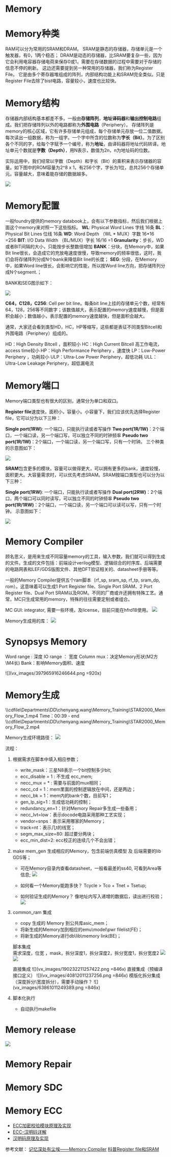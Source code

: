 # Memory

# Memory种类

RAM可以分为常用的SRAM和DRAM。
SRAM是静态的存储器，存储单元是一个触发器，有0，1两个稳态；
DRAM是动态的存储器，比SRAM要复杂一些，因为它会利用电容器存储电荷来保存0或1，需要在存储数据的过程中需要对于存储的信息不停的刷新。
 这边还需要提到另一种常用的存储器，我们称为Register File。 它是由多个寄存器堆组成的阵列，内部结构功能上和SRAM完全类似。只是Register File去除了bist电路，容量较小，速度也比较快。

# Memory结构

存储器内部结构基本都差不多。一般由**存储阵列**，**地址译码器**和**输出控制电路**组成。我们把存储阵列以外的电路都称为**外围电路**（Periphery）。
存储阵列是memory的核心区域，它有许多存储单元组成，每个存储单元存放一位二值数据。每次读出一组数据，称为一组字。一个字中所含的位数称为**字长（Bit）**。为了区别各个不同的字，给每个字赋予一个编号，称为**地址**，由译码器将地址代码转译。地址单元个数就是**字数（Depth）**，用N表示，数值为2n，n为地址码的位数。

实际运用中，我们经常以字数（Depth）和字长（Bit）的乘积来表示存储器的容量。如下图中的ROM容量为2^8 x 1，有256个字，字长为1位，总共256个存储单元。容量越大，意味着能存储的数据越多。

![](vx_images/566424513249387.png)

# Memory配置

一般foundry提供的memory databook上，会有以下参数指标，然后我们根据上面这个memory来对照一下这些指标。
**WL**: Physical Word Lines 字线  16条
**BL**：Physical Bit Lines  位线   16条
**WD**: Word Depth （WL * MUX）字数   16*16 =256
**BIT**: I/O Data Width （BL/MUX）字长   16/16 =1
**Granularity**：步长，WD或者BIT间隔的大小，只能按步长整数倍增加
**BANK**：分块，在Memory中，如果Bit line很长，会造成它的充放电速度很慢，导致memory的频率很低，这时，我们会将存储阵列分成N个bank来降低Bit line的长度；
**SEG**: 分段，在Memory中，如果Word line很长，会影响它的性能，所以按Word line方向，把存储阵列分成N个segment.；

 BANK和SEG图示如下：
 
![](vx_images/325195113237254.png)


**C64，C128，C256**: Cell per bit line。每条bit line上挂的存储单元个数，经常有64，128，256等不同数字；该数值越大，表示配置的memory速度越慢，但是面积会越小；数值越小，表示配置的memory速度越快，但是面积会越大。

通常，大家还会看到类型HD，HC，HP等缩写，这些都是表征不同类型Bitcell和外围电路（Periphery）组成的。 

HD：High Density Bitcell ，面积较小
HC：High Current Bitcell 高工作电流，access time较小
HP：High Performance Periphery  ，速度快
LP：Low-Power Periphery ，功耗较小
ULP：Ultra-Low Power Periphery，超低功耗
ULL：Ultra-Low Leakage Periphery，超低漏电流

# Memory端口

Memory端口类型也有很大的区别，通常分为单口和双口。

**Register file**速度快，面积小，容量小。小容量下，我们应该优先选择Register file，它可以分为以下三种：

**Single port(1RW)**: 一个端口，只能执行读或者写操作
**Two port(1R/1W)**：2个端口，一个端口读，另一个端口写，可以独立不同的时钟频率
**Pseudo two port(1R/1W)**：2个端口，一个端口读，另一个端口写，只有一个时钟。
三个种类的示意图如下：

![](vx_images/333315713257420.png)

**SRAM**包含更多的模块，容量可以做得更大，可以拥有更多的bank，速度较慢，面积更大。大容量需求时，可以优先考虑SRAM。SRAM按端口类型也可以分为以下三种：

**Single port(1RW)**: 一个端口，只能执行读或者写操作
**Dual port(2RW)**：2个端口，两个端口可以同时读写，可以独立不同的时钟频率
**Pseudo two port(1R/1RW)**：2个端口，一个端口读，另一个端口可以读可以写，只有一个时钟。
示意图如下：

![](vx_images/317175813250089.png)

# Memory Compiler

顾名思义，是用来生成不同容量memory的工具，输入参数，我们就可以得到生成的文件。生成的文件包括：前端设计verilog模型、逻辑综合的时序库、后端需要的电路网表和LEF/GDS版图文件、其他DFT验证相关的、datasheet手册等等。

一般的Memory Compiler提供五个ram脚本（rf_sp, sram_sp, rf_tp, sram_dp, rom）。这意味着可以生成1 Port Register file、Single Port SRAM、2 Port Register file、Dual Port SRAM以及ROM。不同的厂商或许还拥有特殊工艺。通常，MC只生成常用的memory，特殊的往往需要定制或者组合。

MC GUI: integrator, 需要一些环境，及license，目前只能在hfrd18使用。
![](vx_images/146920914257423.png)

Memory生成用的库：
![](vx_images/92861714250092.png)


# Synopsys Memory

Word range : 深度
IO range ： 宽度
Column mux：决定Memory形状(M2方\M4长)
Bank：影响Memory面积、速度

![](vx_images/397965916246644.png =920x)


# Memory生成

\\\cdfile\Departments\DD\chenyang.wang\Memory_Training\STAR2000_Memory_Flow_1.mp4
Time：00:39 - end
\\\cdfile\Departments\DD\chenyang.wang\Memory_Training\STAR2000_Memory_Flow_2.mp4

 Memory生成环境路径：
    ![](vx_images/130834910237257.png)

流程：

1. 根据需求在脚本中填入相应参数；
   

    * write_mask：三星N8表示一个bit控制多少bit;
    * ecc_disable = 1 : 不生成 ecc_mem;
    * necc_mux = * : 需要与前面的mux相同；
    * necc_cd = 1：mem里面的控制逻辑放在中间，还是两边；
    * necc_bk = 1：mem内的bank个数，目前写1；
    * gen_lp_sig=1：生成低功耗的控制；
    * redundancy_en=1：针对Memory Repair多生成一些备用；
    * necc_lvt=low：表示docode电路采用那种工艺实现；
    * vendor=snps：表示采用哪家的Memory；
    * track=nt：表示几t的线宽；
    * segm_max_size=80: 超过要分两块；
    * ecc_min_dist=2: ecc校正的连续几个不会出错；
    

2. make mem_gen 生成相应的Memory，包含前端仿真模型 及 后端需要的lib GDS等；
    * 可在Memory目录内查看datasheet，一般看最差的ss40, 可看到Area等信息;
        ![](vx_images/545485516257421.png)

    * 如何看一个Memory能跑多快？ Tcycle > Tco + Tnet + Tsetup;  
    * 如何验证生成的Memory？ 像地址内写入递增的数据后，读出进行校验；
     ![](vx_images/59503210230964.png)
    

     
3. common_ram 集成
    * copy 生成的 Memory 到公共库asic_mem；
    * 将新生成的Memory加到相应的emu\model\pwr filelist(FE)；
    * 将新生成的Memory进行db\lib\memory link(BE)；
  
    脚本集成    
    需求深度，位宽 ，mask，拆分深度1，拆分深度2，拆分宽度1，拆分宽度2
![](vx_images/351252911230967.png)
![](vx_images/554131910230969.png)

    直接集成
![](vx_images/190232211257422.png =846x)
    直接集成（预编译接口定义）
    ![](vx_images/40812011237256.png =846x)
    模版化拆分集成（深度拆分\宽度拆分），需要手动操作？
    ![](vx_images/63861011249389.png =846x)
    
4. 脚本化执行
     * 自动执行makefile
     
     
# Memory release
![](vx_images/291532810249395.png)


# Memory Repair

# Memory SDC

# Memory ECC
- [ECC加密校验模块原理及实现](https://zhuanlan.zhihu.com/p/681177781)
- [ECC-汉明码详解](https://blog.csdn.net/qq_37708525/article/details/128735265)
- [汉明码原理及实现](https://www.cnblogs.com/Philip-Tell-Truth/p/6669854.html)

参考文献：
[记忆深处有尘埃——Memory Compiler](https://blog.csdn.net/Tao_ZT/article/details/102456813)
[科普Register file和SRAM](https://www.elecfans.com/d/2048028.html)